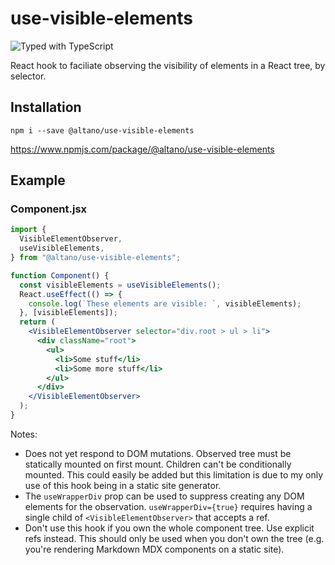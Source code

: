 # use-visible-elements

![Typed with TypeScript](https://flat.badgen.net/badge/icon/Typed?icon=typescript&label&labelColor=blue&color=555555)

React hook to faciliate observing the visibility of elements in a React tree, by selector.

## Installation

`npm i --save @altano/use-visible-elements`

https://www.npmjs.com/package/@altano/use-visible-elements

## Example

### Component.jsx

```jsx
import {
  VisibleElementObserver,
  useVisibleElements,
} from "@altano/use-visible-elements";

function Component() {
  const visibleElements = useVisibleElements();
  React.useEffect(() => {
    console.log(`These elements are visible: `, visibleElements);
  }, [visibleElements]);
  return (
    <VisibleElementObserver selector="div.root > ul > li">
      <div className="root">
        <ul>
          <li>Some stuff</li>
          <li>Some more stuff</li>
        </ul>
      </div>
    </VisibleElementObserver>
  );
}
```

Notes:

- Does not yet respond to DOM mutations. Observed tree must be statically mounted on first mount. Children can't be conditionally mounted. This could easily be added but this limitation is due to my only use of this hook being in a static site generator.
- The `useWrapperDiv` prop can be used to suppress creating any DOM elements for the observation. `useWrapperDiv={true}` requires having a single child of `<VisibleElementObserver>` that accepts a ref.
- Don't use this hook if you own the whole component tree. Use explicit refs instead. This should only be used when you don't own the tree (e.g. you're rendering Markdown MDX components on a static site).
